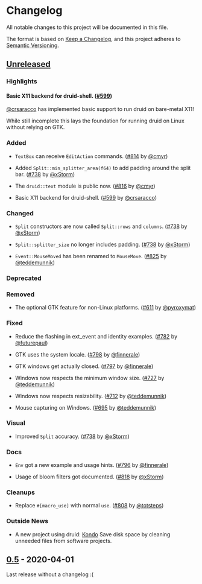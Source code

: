 # Changelog

All notable changes to this project will be documented in this file.

The format is based on [Keep a Changelog](https://keepachangelog.com/en/1.0.0/),
and this project adheres to [Semantic Versioning](https://semver.org/spec/v2.0.0.html).

## [Unreleased]

### Highlights

#### Basic X11 backend for druid-shell. ([#599])

[@crsaracco] has implemented basic support to run druid on bare-metal X11!

While still incomplete this lays the foundation for running druid on Linux without relying on GTK.

### Added

- `TextBox` can receive `EditAction` commands. ([#814] by [@cmyr])

- Added `Split::min_splitter_area(f64)` to add padding around the split bar. ([#738] by [@xStorm])

- The `druid::text` module is public now. ([#816] by [@cmyr])

- Basic X11 backend for druid-shell. ([#599] by [@crsaracco])

### Changed

- `Split` constructors are now called `Split::rows` and `columns`. ([#738] by [@xStorm])

- `Split::splitter_size` no longer includes padding. ([#738] by [@xStorm])

- `Event::MouseMoved` has been renamed to `MouseMove`. ([#825] by [@teddemunnik])

### Deprecated

### Removed

- The optional GTK feature for non-Linux platforms. ([#611] by [@pyroxymat])

### Fixed

- Reduce the flashing in ext_event and identity examples. ([#782] by [@futurepaul])

- GTK uses the system locale. ([#798] by [@finnerale])

- GTK windows get actually closed. ([#797] by [@finnerale])

- Windows now respects the minimum window size. ([#727] by [@teddemunnik])

- Windows now respects resizability. ([#712] by [@teddemunnik])

- Mouse capturing on Windows. ([#695] by [@teddemunnik])

### Visual
- Improved `Split` accuracy. ([#738] by [@xStorm])

### Docs

- `Env` got a new example and usage hints. ([#796] by [@finnerale])

- Usage of bloom filters got documented. ([#818] by [@xStorm])

### Cleanups

- Replace `#[macro_use]` with normal `use`. ([#808] by [@totsteps])

### Outside News

- A new project using druid: [Kondo](https://github.com/tbillington/kondo) Save disk space by cleaning unneeded files from software projects.

[#599]: https://github.com/xi-editor/druid/pull/599
[#611]: https://github.com/xi-editor/druid/pull/611
[#695]: https://github.com/xi-editor/druid/pull/695
[#712]: https://github.com/xi-editor/druid/pull/712
[#727]: https://github.com/xi-editor/druid/pull/727
[#738]: https://github.com/xi-editor/druid/pull/738
[#782]: https://github.com/xi-editor/druid/pull/782
[#796]: https://github.com/xi-editor/druid/pull/796
[#797]: https://github.com/xi-editor/druid/pull/797
[#798]: https://github.com/xi-editor/druid/pull/798
[#808]: https://github.com/xi-editor/druid/pull/808
[#814]: https://github.com/xi-editor/druid/pull/814
[#816]: https://github.com/xi-editor/druid/pull/816
[#818]: https://github.com/xi-editor/druid/pull/818
[#825]: https://github.com/xi-editor/druid/pull/825

## [0.5] - 2020-04-01

Last release without a changelog :(


[@pyroxymat]: https://github.com/pyroxymat

[@crsaracco]: https://github.com/crsaracco

[@teddemunnik]: https://github.com/teddemunnik

[@xStorm]: https://github.com/xStorm

[@cmyr]: https://github.com/cmyr

[@totsteps]: https://github.com/totsteps

[@finnerale]: https://github.com/finnerale

[@futurepaul]: https://github.com/futurepaul



[Unreleased]: https://github.com/xi-editor/druid/compare/v0.5.0...master

[0.5]: https://github.com/xi-editor/druid/compare/v0.4.0...v0.5.0


